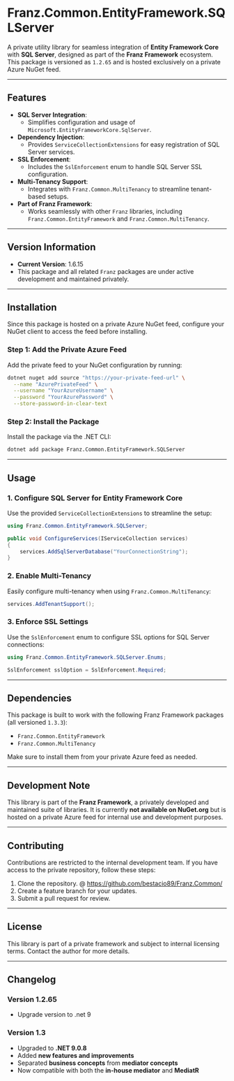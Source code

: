 # **Franz.Common.EntityFramework.SQLServer**

A private utility library for seamless integration of **Entity Framework Core** with **SQL Server**, designed as part of the **Franz Framework** ecosystem. This package is versioned as `1.2.65` and is hosted exclusively on a private Azure NuGet feed.

---

## **Features**

- **SQL Server Integration**:
  - Simplifies configuration and usage of `Microsoft.EntityFrameworkCore.SqlServer`.
- **Dependency Injection**:
  - Provides `ServiceCollectionExtensions` for easy registration of SQL Server services.
- **SSL Enforcement**:
  - Includes the `SslEnforcement` enum to handle SQL Server SSL configuration.
- **Multi-Tenancy Support**:
  - Integrates with `Franz.Common.MultiTenancy` to streamline tenant-based setups.
- **Part of Franz Framework**:
  - Works seamlessly with other `Franz` libraries, including `Franz.Common.EntityFramework` and `Franz.Common.MultiTenancy`.

---

## **Version Information**

- **Current Version**: 1.6.15
- This package and all related `Franz` packages are under active development and maintained privately.

---

## **Installation**

Since this package is hosted on a private Azure NuGet feed, configure your NuGet client to access the feed before installing.

### **Step 1: Add the Private Azure Feed**
Add the private feed to your NuGet configuration by running:

```bash
dotnet nuget add source "https://your-private-feed-url" \
  --name "AzurePrivateFeed" \
  --username "YourAzureUsername" \
  --password "YourAzurePassword" \
  --store-password-in-clear-text
```

### **Step 2: Install the Package**
Install the package via the .NET CLI:

```bash
dotnet add package Franz.Common.EntityFramework.SQLServer  
```

---

## **Usage**

### **1. Configure SQL Server for Entity Framework Core**
Use the provided `ServiceCollectionExtensions` to streamline the setup:

```csharp
using Franz.Common.EntityFramework.SQLServer;

public void ConfigureServices(IServiceCollection services)
{
    services.AddSqlServerDatabase("YourConnectionString");
}
```

### **2. Enable Multi-Tenancy**
Easily configure multi-tenancy when using `Franz.Common.MultiTenancy`:

```csharp
services.AddTenantSupport();
```

### **3. Enforce SSL Settings**
Use the `SslEnforcement` enum to configure SSL options for SQL Server connections:

```csharp
using Franz.Common.EntityFramework.SQLServer.Enums;

SslEnforcement sslOption = SslEnforcement.Required;
```

---

## **Dependencies**

This package is built to work with the following Franz Framework packages (all versioned `1.3.3`):
- `Franz.Common.EntityFramework`
- `Franz.Common.MultiTenancy`

Make sure to install them from your private Azure feed as needed.

---

## **Development Note**

This library is part of the **Franz Framework**, a privately developed and maintained suite of libraries. It is currently **not available on NuGet.org** but is hosted on a private Azure feed for internal use and development purposes.

---

## **Contributing**

Contributions are restricted to the internal development team. If you have access to the private repository, follow these steps:
1. Clone the repository. @ https://github.com/bestacio89/Franz.Common/
2. Create a feature branch for your updates.
3. Submit a pull request for review.

---

## **License**

This library is part of a private framework and subject to internal licensing terms. Contact the author for more details.

---

## **Changelog**

### Version 1.2.65
- Upgrade version to .net 9

### Version 1.3
- Upgraded to **.NET 9.0.8**
- Added **new features and improvements**
- Separated **business concepts** from **mediator concepts**
- Now compatible with both the **in-house mediator** and **MediatR**
